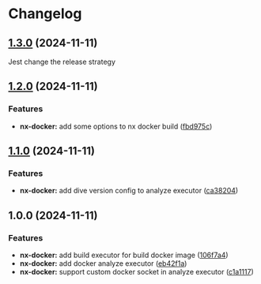 # Changelog

## [1.3.0](https://github.com/ebizbase/nx/compare/nx-docker-v1.2.0...nx-docker@1.3.0) (2024-11-11)

Jest change the release strategy


## [1.2.0](https://github.com/ebizbase/nx/compare/v1.1.0...v1.2.0) (2024-11-11)


### Features

* **nx-docker:** add some options to nx docker build ([fbd975c](https://github.com/ebizbase/nx/commit/fbd975cf30f4825ad6794b6cdf0c826a072de55a))

## [1.1.0](https://github.com/ebizbase/nx/compare/v1.0.0...v1.1.0) (2024-11-11)


### Features

* **nx-docker:** add dive version config to analyze executor ([ca38204](https://github.com/ebizbase/nx/commit/ca38204009a0ce96924f25534fff5944039e308a))

## 1.0.0 (2024-11-11)


### Features

* **nx-docker:** add build executor for build docker image ([106f7a4](https://github.com/ebizbase/nx/commit/106f7a41f25921d58cc5498c127c977696b53ecb))
* **nx-docker:** add docker analyze executor ([eb42f1a](https://github.com/ebizbase/nx/commit/eb42f1a4298707a2dfa88dbc365ef571d4707916))
* **nx-docker:** support custom docker socket in analyze executor ([c1a1117](https://github.com/ebizbase/nx/commit/c1a1117801adc24d5c029627eb9fc125ebc07108))
